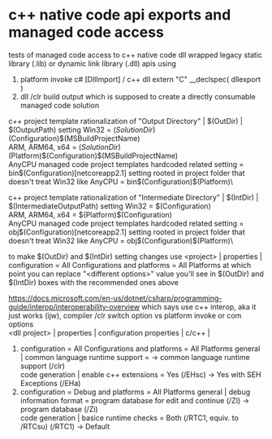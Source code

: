 # c++ native code api exports and managed code access

tests of managed code access to c++ native code dll wrapped legacy static library (.lib) or dynamic link library (.dll) apis using
1. platform invoke c# [DllImport] / c++ dll extern "C" __declspec( dllexport )  
2. dll /clr build output which is supposed to create a directly consumable managed code solution

c++ project template rationalization of "Output Directory" | $(OutDir) | $(OutputPath) setting
Win32 = $(SolutionDir)$(Configuration)\$(MSBuildProjectName)\
ARM, ARM64, x64 = $(SolutionDir)$(Platform)\$(Configuration)\$(MSBuildProjectName)\
AnyCPU managed code project templates hardcoded related setting = bin\$(Configuration)\[netcoreapp2.1]
setting rooted in project folder that doesn't treat Win32 like AnyCPU = bin\$(Configuration)\$(Platform)\

c++ project template rationalization of "Intermediate Directory" | $(IntDir) | $(IntermediateOutputPath) setting
Win32 = $(Configuration)\
ARM, ARM64, x64 = $(Platform)\$(Configuration)\
AnyCPU managed code project templates hardcoded related setting = obj\$(Configuration)\[netcoreapp2.1]
setting rooted in project folder that doesn't treat Win32 like AnyCPU = obj\$(Configuration)\$(Platform)\

to make $(OutDir) and $(IntDir) setting changes use &lt;project&gt; | properties | configuration = All Configurations and 
platforms = All Platforms at which point you can replace "&lt;different options&gt;" value you'll see in $(OutDir) and 
$(IntDir) boxes with the recommended ones above

https://docs.microsoft.com/en-us/dotnet/csharp/programming-guide/interop/interoperability-overview which says use 
c++ interop, aka it just works (ijw), compiler /clr switch option vs platform invoke or com options  
&lt;dll project&gt; | properties | configuration properties | c/c++ |
1. configuration = All Configurations and platforms = All Platforms 
general | common language runtime support = <unset> -> common language runtime support (/clr)  
code generation | enable c++ extensions = Yes (/EHsc) -> Yes with SEH Exceptions (/EHa)    
2. configuration = Debug and platforms = All Platforms
general | debug information format = program database for edit and continue (/ZI) -> program database (/Zi)  
code generation | basice runtime checks = Both (/RTC1, equiv. to /RTCsu) (/RTC1) -> Default  
   
